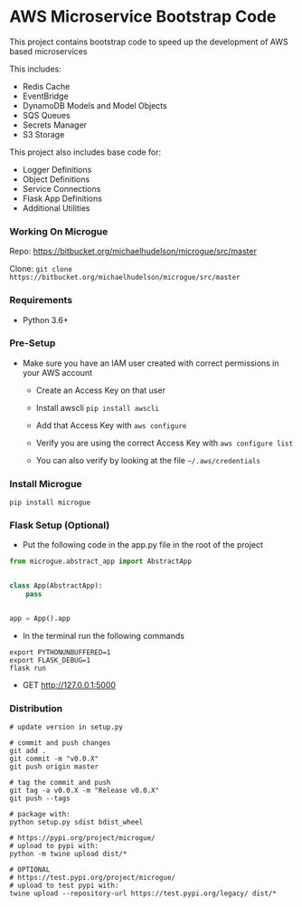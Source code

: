 # AWS Microservice Bootstrap Code

This project contains bootstrap code to speed up the development of AWS based microservices

This includes:
- Redis Cache
- EventBridge
- DynamoDB Models and Model Objects
- SQS Queues
- Secrets Manager
- S3 Storage

This project also includes base code for:
- Logger Definitions
- Object Definitions
- Service Connections
- Flask App Definitions
- Additional Utilities


### Working On Microgue

Repo: https://bitbucket.org/michaelhudelson/microgue/src/master

Clone: `git clone https://bitbucket.org/michaelhudelson/microgue/src/master`

### Requirements

- Python 3.6+

### Pre-Setup

- Make sure you have an IAM user created with correct permissions in your AWS account

    - Create an Access Key on that user

    - Install awscli `pip install awscli`

    - Add that Access Key with `aws configure`

    - Verify you are using the correct Access Key with `aws configure list`

    - You can also verify by looking at the file `~/.aws/credentials`

### Install Microgue

```
pip install microgue
```

### Flask Setup (Optional)

- Put the following code in the app.py file in the root of the project

```python
from microgue.abstract_app import AbstractApp


class App(AbstractApp):
    pass


app = App().app

```

- In the terminal run the following commands

```
export PYTHONUNBUFFERED=1
export FLASK_DEBUG=1
flask run
```

- GET http://127.0.0.1:5000

### Distribution
```
# update version in setup.py

# commit and push changes
git add .
git commit -m "v0.0.X"
git push origin master

# tag the commit and push
git tag -a v0.0.X -m "Release v0.0.X"
git push --tags

# package with:
python setup.py sdist bdist_wheel

# https://pypi.org/project/microgue/
# upload to pypi with:
python -m twine upload dist/*

# OPTIONAL
# https://test.pypi.org/project/microgue/
# upload to test pypi with:
twine upload --repository-url https://test.pypi.org/legacy/ dist/*
```
